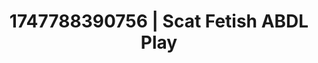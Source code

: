 ---
categories:
- Dirty inner voice
- Roleplay seduction
- Audio stimulation
- Smudged makeup
- After dark play
image: /assets/images/1747788390756.jpg
layout: post
seo:
  description: Featured content with premium Scat Fetish, ABDL Play. HD images available.
  keywords: Scat Fetish, ABDL Play
  og_image: /assets/images/1747788390756.jpg
  schema_type: VisualArtwork
tags:
- '#1747788390756'
- Scat Fetish
- ABDL Play
title: 1747788390756 | Scat Fetish ABDL Play
---